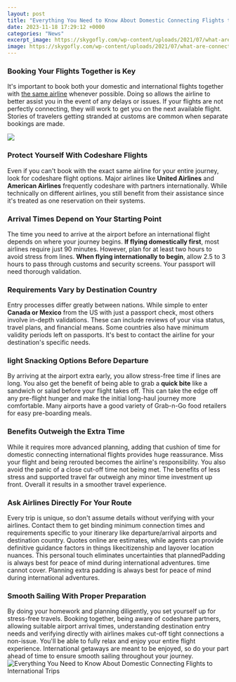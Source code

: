 ```yaml
---
layout: post
title: "Everything You Need to Know About Domestic Connecting Flights to International Trips"
date: 2023-11-18 17:29:12 +0000
categories: "News"
excerpt_image: https://skygofly.com/wp-content/uploads/2021/07/what-are-connecting-flights-2021-07-27.jpg
image: https://skygofly.com/wp-content/uploads/2021/07/what-are-connecting-flights-2021-07-27.jpg
---
```


### Booking Your Flights Together is Key
It's important to book both your domestic and international flights together with [the same airline](https://pagetimes.github.io/2024-01-10-uc624-ub9cc-uc758-uc548-uc804-uc131-uacfc-uc57cemen-uc758-uacbd-uc81c-uc801-uc5b4-ub824-uc6c0/) whenever possible. Doing so allows the airline to better assist you in the event of any delays or issues. If your flights are not perfectly connecting, they will work to get you on the next available flight. Stories of travelers getting stranded at customs are common when separate bookings are made. 

![](https://chaloaustralia.com/wp-content/uploads/2018/01/Connecting-Flight-domestic-airport-1-1024x536.png)
### Protect Yourself With Codeshare Flights 
Even if you can't book with the exact same airline for your entire journey, look for codeshare flight options. Major airlines like **United Airlines** and **American Airlines** frequently codeshare with partners internationally. While technically on different airlines, you still benefit from their assistance since it's treated as one reservation on their systems. 
### Arrival Times Depend on Your Starting Point
The time you need to arrive at the airport before an international flight depends on where your journey begins. **If flying domestically first**, most airlines require just 90 minutes. However, plan for at least two hours to avoid stress from lines. **When flying internationally to begin**, allow 2.5 to 3 hours to pass through customs and security screens. Your passport will need thorough validation.
### Requirements Vary by Destination Country 
Entry processes differ greatly between nations. While simple to enter **Canada or Mexico** from the US with just a passport check, most others involve in-depth validations. These can include reviews of your visa status, travel plans, and financial means. Some countries also have minimum validity periods left on passports. It's best to contact the airline for your destination's specific needs. 
### light Snacking Options Before Departure
By arriving at the airport extra early, you allow stress-free time if lines are long. You also get the benefit of being able to grab a **quick bite** like a sandwich or salad before your flight takes off. This can take the edge off any pre-flight hunger and make the initial long-haul journey more comfortable. Many airports have a good variety of Grab-n-Go food retailers for easy pre-boarding meals.
### Benefits Outweigh the Extra Time
While it requires more advanced planning, adding that cushion of time for domestic connecting international flights provides huge reassurance. Miss your flight and being rerouted becomes the airline's responsibility. You also avoid the panic of a close cut-off time not being met. The benefits of less stress and supported travel far outweigh any minor time investment up front. Overall it results in a smoother travel experience.
### Ask Airlines Directly For Your Route
Every trip is unique, so don't assume details without verifying with your airlines. Contact them to get binding minimum connection times and requirements specific to your itinerary like departure/arrival airports and destination country. Quotes online are estimates, while agents can provide definitive guidance factors in things likecitizenship and layover location nuances. This personal touch eliminates uncertainties that plannedPadding is always best for peace of mind during international adventures. time cannot cover. Planning extra padding is always best for peace of mind during international adventures.
### Smooth Sailing With Proper Preparation 
By doing your homework and planning diligently, you set yourself up for stress-free travels. Booking together, being aware of codeshare partners, allowing suitable airport arrival times, understanding destination entry needs and verifying directly with airlines makes cut-off tight connections a non-issue. You'll be able to fully relax and enjoy your entire flight experience. International getaways are meant to be enjoyed, so do your part ahead of time to ensure smooth sailing throughout your journey.
![Everything You Need to Know About Domestic Connecting Flights to International Trips](https://skygofly.com/wp-content/uploads/2021/07/what-are-connecting-flights-2021-07-27.jpg)